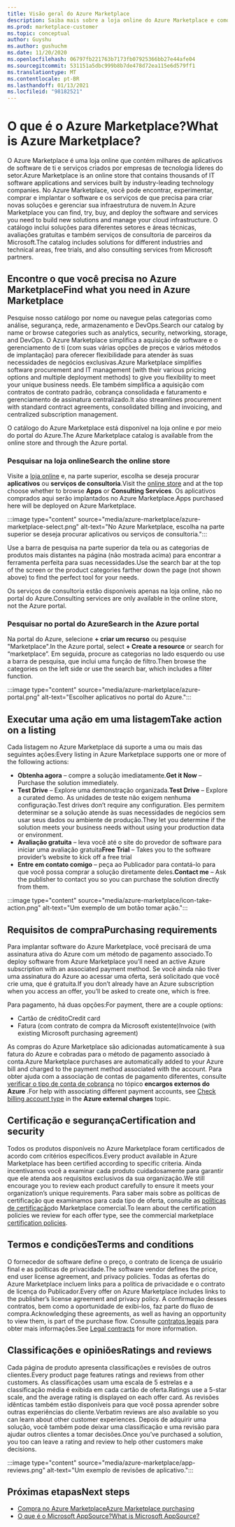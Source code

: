 ```yaml
---
title: Visão geral do Azure Marketplace
description: Saiba mais sobre a loja online do Azure Marketplace e como você pode encontrar e experimentar software e soluções.
ms.prod: marketplace-customer
ms.topic: conceptual
author: Guyshu
ms.author: gushuchm
ms.date: 11/20/2020
ms.openlocfilehash: 06797fb221763b7173fb07925366bb27e44afe04
ms.sourcegitcommit: 531151a5dbc999b8b7de478d72ea115e6d579ff1
ms.translationtype: MT
ms.contentlocale: pt-BR
ms.lasthandoff: 01/13/2021
ms.locfileid: "98182521"
---
```

# <a name="what-is-azure-marketplace"></a><span data-ttu-id="b7bbb-103">O que é o Azure Marketplace?</span><span class="sxs-lookup"><span data-stu-id="b7bbb-103">What is Azure Marketplace?</span></span>

<span data-ttu-id="b7bbb-104">O Azure Marketplace é uma loja online que contém milhares de aplicativos de software de ti e serviços criados por empresas de tecnologia líderes do setor.</span><span class="sxs-lookup"><span data-stu-id="b7bbb-104">Azure Marketplace is an online store that contains thousands of IT software applications and services built by industry-leading technology companies.</span></span> <span data-ttu-id="b7bbb-105">No Azure Marketplace, você pode encontrar, experimentar, comprar e implantar o software e os serviços de que precisa para criar novas soluções e gerenciar sua infraestrutura de nuvem.</span><span class="sxs-lookup"><span data-stu-id="b7bbb-105">In Azure Marketplace you can find, try, buy, and deploy the software and services you need to build new solutions and manage your cloud infrastructure.</span></span> <span data-ttu-id="b7bbb-106">O catálogo inclui soluções para diferentes setores e áreas técnicas, avaliações gratuitas e também serviços de consultoria de parceiros da Microsoft.</span><span class="sxs-lookup"><span data-stu-id="b7bbb-106">The catalog includes solutions for different industries and technical areas, free trials, and also consulting services from Microsoft partners.</span></span>

## <a name="find-what-you-need-in-azure-marketplace"></a><span data-ttu-id="b7bbb-107">Encontre o que você precisa no Azure Marketplace</span><span class="sxs-lookup"><span data-stu-id="b7bbb-107">Find what you need in Azure Marketplace</span></span>

<span data-ttu-id="b7bbb-108">Pesquise nosso catálogo por nome ou navegue pelas categorias como análise, segurança, rede, armazenamento e DevOps.</span><span class="sxs-lookup"><span data-stu-id="b7bbb-108">Search our catalog by name or browse categories such as analytics, security, networking, storage, and DevOps.</span></span> <span data-ttu-id="b7bbb-109">O Azure Marketplace simplifica a aquisição de software e o gerenciamento de ti (com suas várias opções de preços e vários métodos de implantação) para oferecer flexibilidade para atender às suas necessidades de negócios exclusivas.</span><span class="sxs-lookup"><span data-stu-id="b7bbb-109">Azure Marketplace simplifies software procurement and IT management (with their various pricing options and multiple deployment methods) to give you flexibility to meet your unique business needs.</span></span> <span data-ttu-id="b7bbb-110">Ele também simplifica a aquisição com contratos de contrato padrão, cobrança consolidada e faturamento e gerenciamento de assinatura centralizado.</span><span class="sxs-lookup"><span data-stu-id="b7bbb-110">It also streamlines procurement with standard contract agreements, consolidated billing and invoicing, and centralized subscription management.</span></span>

<span data-ttu-id="b7bbb-111">O catálogo do Azure Marketplace está disponível na loja online e por meio do portal do Azure.</span><span class="sxs-lookup"><span data-stu-id="b7bbb-111">The Azure Marketplace catalog is available from the online store and through the Azure portal.</span></span>  

### <a name="search-the-online-store"></a><span data-ttu-id="b7bbb-112">Pesquisar na loja online</span><span class="sxs-lookup"><span data-stu-id="b7bbb-112">Search the online store</span></span>

<span data-ttu-id="b7bbb-113">Visite a [loja online](https://azuremarketplace.microsoft.com/) e, na parte superior, escolha se deseja procurar **aplicativos** ou **serviços de consultoria**.</span><span class="sxs-lookup"><span data-stu-id="b7bbb-113">Visit the [online store](https://azuremarketplace.microsoft.com/) and at the top choose whether to browse **Apps** or **Consulting Services**.</span></span> <span data-ttu-id="b7bbb-114">Os aplicativos comprados aqui serão implantados no Azure Marketplace.</span><span class="sxs-lookup"><span data-stu-id="b7bbb-114">Apps purchased here will be deployed on Azure Marketplace.</span></span>

:::image type="content" source="media/azure-marketplace/azure-marketplace-select.png" alt-text="No Azure Marketplace, escolha na parte superior se deseja procurar aplicativos ou serviços de consultoria.":::

<span data-ttu-id="b7bbb-116">Use a barra de pesquisa na parte superior da tela ou as categorias de produtos mais distantes na página (não mostrada acima) para encontrar a ferramenta perfeita para suas necessidades.</span><span class="sxs-lookup"><span data-stu-id="b7bbb-116">Use the search bar at the top of the screen or the product categories farther down the page (not shown above) to find the perfect tool for your needs.</span></span>

<span data-ttu-id="b7bbb-117">Os serviços de consultoria estão disponíveis apenas na loja online, não no portal do Azure.</span><span class="sxs-lookup"><span data-stu-id="b7bbb-117">Consulting services are only available in the online store, not the Azure portal.</span></span>

### <a name="search-in-the-azure-portal"></a><span data-ttu-id="b7bbb-118">Pesquisar no portal do Azure</span><span class="sxs-lookup"><span data-stu-id="b7bbb-118">Search in the Azure portal</span></span>

<span data-ttu-id="b7bbb-119">Na portal do Azure, selecione **+ criar um recurso** ou pesquise "Marketplace".</span><span class="sxs-lookup"><span data-stu-id="b7bbb-119">In the Azure portal, select **+ Create a resource** or search for “marketplace”.</span></span> <span data-ttu-id="b7bbb-120">Em seguida, procure as categorias no lado esquerdo ou use a barra de pesquisa, que inclui uma função de filtro.</span><span class="sxs-lookup"><span data-stu-id="b7bbb-120">Then browse the categories on the left side or use the search bar, which includes a filter function.</span></span>

:::image type="content" source="media/azure-marketplace/azure-portal.png" alt-text="Escolher aplicativos no portal do Azure.":::

## <a name="take-action-on-a-listing"></a><span data-ttu-id="b7bbb-122">Executar uma ação em uma listagem</span><span class="sxs-lookup"><span data-stu-id="b7bbb-122">Take action on a listing</span></span>

<span data-ttu-id="b7bbb-123">Cada listagem no Azure Marketplace dá suporte a uma ou mais das seguintes ações:</span><span class="sxs-lookup"><span data-stu-id="b7bbb-123">Every listing in Azure Marketplace supports one or more of the following actions:</span></span>

- <span data-ttu-id="b7bbb-124">**Obtenha agora** – compre a solução imediatamente.</span><span class="sxs-lookup"><span data-stu-id="b7bbb-124">**Get it Now** – Purchase the solution immediately.</span></span>
- <span data-ttu-id="b7bbb-125">**Test Drive** – Explore uma demonstração organizada.</span><span class="sxs-lookup"><span data-stu-id="b7bbb-125">**Test Drive** – Explore a curated demo.</span></span> <span data-ttu-id="b7bbb-126">As unidades de teste não exigem nenhuma configuração.</span><span class="sxs-lookup"><span data-stu-id="b7bbb-126">Test drives don’t require any configuration.</span></span> <span data-ttu-id="b7bbb-127">Eles permitem determinar se a solução atende às suas necessidades de negócios sem usar seus dados ou ambiente de produção.</span><span class="sxs-lookup"><span data-stu-id="b7bbb-127">They let you determine if the solution meets your business needs without using your production data or environment.</span></span>
- <span data-ttu-id="b7bbb-128">**Avaliação gratuita** – leva você até o site do provedor de software para iniciar uma avaliação gratuita</span><span class="sxs-lookup"><span data-stu-id="b7bbb-128">**Free Trial** – Takes you to the software provider’s website to kick off a free trial</span></span>
- <span data-ttu-id="b7bbb-129">**Entre em contato comigo** – peça ao Publicador para contatá-lo para que você possa comprar a solução diretamente deles.</span><span class="sxs-lookup"><span data-stu-id="b7bbb-129">**Contact me** – Ask the publisher to contact you so you can purchase the solution directly from them.</span></span>

:::image type="content" source="media/azure-marketplace/icon-take-action.png" alt-text="Um exemplo de um botão tomar ação.":::

## <a name="purchasing-requirements"></a><span data-ttu-id="b7bbb-131">Requisitos de compra</span><span class="sxs-lookup"><span data-stu-id="b7bbb-131">Purchasing requirements</span></span>

<span data-ttu-id="b7bbb-132">Para implantar software do Azure Marketplace, você precisará de uma assinatura ativa do Azure com um método de pagamento associado.</span><span class="sxs-lookup"><span data-stu-id="b7bbb-132">To deploy software from Azure Marketplace you’ll need an active Azure subscription with an associated payment method.</span></span> <span data-ttu-id="b7bbb-133">Se você ainda não tiver uma assinatura do Azure ao acessar uma oferta, será solicitado que você crie uma, que é gratuita.</span><span class="sxs-lookup"><span data-stu-id="b7bbb-133">If you don’t already have an Azure subscription when you access an offer, you’ll be asked to create one, which is free.</span></span>

<span data-ttu-id="b7bbb-134">Para pagamento, há duas opções:</span><span class="sxs-lookup"><span data-stu-id="b7bbb-134">For payment, there are a couple options:</span></span>  

- <span data-ttu-id="b7bbb-135">Cartão de crédito</span><span class="sxs-lookup"><span data-stu-id="b7bbb-135">Credit card</span></span>
- <span data-ttu-id="b7bbb-136">Fatura (com contrato de compra da Microsoft existente)</span><span class="sxs-lookup"><span data-stu-id="b7bbb-136">Invoice (with existing Microsoft purchasing agreement)</span></span>

<span data-ttu-id="b7bbb-137">As compras do Azure Marketplace são adicionadas automaticamente à sua fatura do Azure e cobradas para o método de pagamento associado à conta.</span><span class="sxs-lookup"><span data-stu-id="b7bbb-137">Azure Marketplace purchases are automatically added to your Azure bill and charged to the payment method associated with the account.</span></span> <span data-ttu-id="b7bbb-138">Para obter ajuda com a associação de contas de pagamento diferentes, consulte [verificar o tipo de conta de cobrança](/azure/cost-management-billing/understand/understand-azure-marketplace-charges#check-billing-account-type) no tópico **encargos externos do Azure** .</span><span class="sxs-lookup"><span data-stu-id="b7bbb-138">For help with associating different payment accounts, see [Check billing account type](/azure/cost-management-billing/understand/understand-azure-marketplace-charges#check-billing-account-type) in the **Azure external charges** topic.</span></span>

## <a name="certification-and-security"></a><span data-ttu-id="b7bbb-139">Certificação e segurança</span><span class="sxs-lookup"><span data-stu-id="b7bbb-139">Certification and security</span></span>

<span data-ttu-id="b7bbb-140">Todos os produtos disponíveis no Azure Marketplace foram certificados de acordo com critérios específicos.</span><span class="sxs-lookup"><span data-stu-id="b7bbb-140">Every product available in Azure Marketplace has been certified according to specific criteria.</span></span> <span data-ttu-id="b7bbb-141">Ainda incentivamos você a examinar cada produto cuidadosamente para garantir que ele atenda aos requisitos exclusivos da sua organização.</span><span class="sxs-lookup"><span data-stu-id="b7bbb-141">We still encourage you to review each product carefully to ensure it meets your organization’s unique requirements.</span></span> <span data-ttu-id="b7bbb-142">Para saber mais sobre as políticas de certificação que examinamos para cada tipo de oferta, consulte as [políticas de certificação](/legal/marketplace/certification-policies)do Marketplace comercial.</span><span class="sxs-lookup"><span data-stu-id="b7bbb-142">To learn about the certification policies we review for each offer type, see the commercial marketplace [certification policies](/legal/marketplace/certification-policies).</span></span>

## <a name="terms-and-conditions"></a><span data-ttu-id="b7bbb-143">Termos e condições</span><span class="sxs-lookup"><span data-stu-id="b7bbb-143">Terms and conditions</span></span>

<span data-ttu-id="b7bbb-144">O fornecedor de software define o preço, o contrato de licença de usuário final e as políticas de privacidade.</span><span class="sxs-lookup"><span data-stu-id="b7bbb-144">The software vendor defines the price, end user license agreement, and privacy policies.</span></span> <span data-ttu-id="b7bbb-145">Todas as ofertas do Azure Marketplace incluem links para a política de privacidade e o contrato de licença do Publicador.</span><span class="sxs-lookup"><span data-stu-id="b7bbb-145">Every offer on Azure Marketplace includes links to the publisher’s license agreement and privacy policy.</span></span> <span data-ttu-id="b7bbb-146">A confirmação desses contratos, bem como a oportunidade de exibi-los, faz parte do fluxo de compra.</span><span class="sxs-lookup"><span data-stu-id="b7bbb-146">Acknowledging these agreements, as well as having an opportunity to view them, is part of the purchase flow.</span></span> <span data-ttu-id="b7bbb-147">Consulte [contratos legais](legal-contracts.md) para obter mais informações.</span><span class="sxs-lookup"><span data-stu-id="b7bbb-147">See [Legal contracts](legal-contracts.md) for more information.</span></span>

## <a name="ratings-and-reviews"></a><span data-ttu-id="b7bbb-148">Classificações e opiniões</span><span class="sxs-lookup"><span data-stu-id="b7bbb-148">Ratings and reviews</span></span>

<span data-ttu-id="b7bbb-149">Cada página de produto apresenta classificações e revisões de outros clientes.</span><span class="sxs-lookup"><span data-stu-id="b7bbb-149">Every product page features ratings and reviews from other customers.</span></span> <span data-ttu-id="b7bbb-150">As classificações usam uma escala de 5 estrelas e a classificação média é exibida em cada cartão de oferta.</span><span class="sxs-lookup"><span data-stu-id="b7bbb-150">Ratings use a 5-star scale, and the average rating is displayed on each offer card.</span></span> <span data-ttu-id="b7bbb-151">As revisões idênticas também estão disponíveis para que você possa aprender sobre outras experiências do cliente.</span><span class="sxs-lookup"><span data-stu-id="b7bbb-151">Verbatim reviews are also available so you can learn about other customer experiences.</span></span> <span data-ttu-id="b7bbb-152">Depois de adquirir uma solução, você também pode deixar uma classificação e uma revisão para ajudar outros clientes a tomar decisões.</span><span class="sxs-lookup"><span data-stu-id="b7bbb-152">Once you’ve purchased a solution, you too can leave a rating and review to help other customers make decisions.</span></span>

:::image type="content" source="media/azure-marketplace/app-reviews.png" alt-text="Um exemplo de revisões de aplicativo.":::

## <a name="next-steps"></a><span data-ttu-id="b7bbb-154">Próximas etapas</span><span class="sxs-lookup"><span data-stu-id="b7bbb-154">Next steps</span></span>

- [<span data-ttu-id="b7bbb-155">Compra no Azure Marketplace</span><span class="sxs-lookup"><span data-stu-id="b7bbb-155">Azure Marketplace purchasing</span></span>](azure-purchasing-invoicing.md)
- [<span data-ttu-id="b7bbb-156">O que é o Microsoft AppSource?</span><span class="sxs-lookup"><span data-stu-id="b7bbb-156">What is Microsoft AppSource?</span></span>](appsource-overview.md)